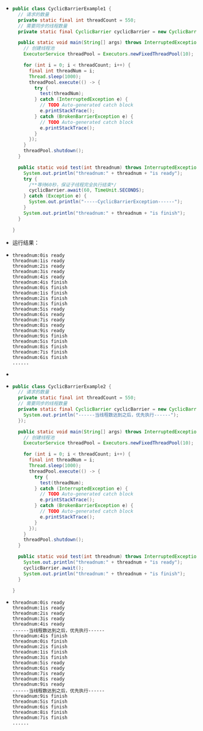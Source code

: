 - ```java
  public class CyclicBarrierExample1 {
    // 请求的数量
    private static final int threadCount = 550;
    // 需要同步的线程数量
    private static final CyclicBarrier cyclicBarrier = new CyclicBarrier(5);
  
    public static void main(String[] args) throws InterruptedException {
      // 创建线程池
      ExecutorService threadPool = Executors.newFixedThreadPool(10);
  
      for (int i = 0; i < threadCount; i++) {
        final int threadNum = i;
        Thread.sleep(1000);
        threadPool.execute(() -> {
          try {
            test(threadNum);
          } catch (InterruptedException e) {
            // TODO Auto-generated catch block
            e.printStackTrace();
          } catch (BrokenBarrierException e) {
            // TODO Auto-generated catch block
            e.printStackTrace();
          }
        });
      }
      threadPool.shutdown();
    }
  
    public static void test(int threadnum) throws InterruptedException, BrokenBarrierException {
      System.out.println("threadnum:" + threadnum + "is ready");
      try {
        /**等待60秒，保证子线程完全执行结束*/
        cyclicBarrier.await(60, TimeUnit.SECONDS);
      } catch (Exception e) {
        System.out.println("-----CyclicBarrierException------");
      }
      System.out.println("threadnum:" + threadnum + "is finish");
    }
  
  }
  
  ```
- 运行结果：
- ```plain
  threadnum:0is ready
  threadnum:1is ready
  threadnum:2is ready
  threadnum:3is ready
  threadnum:4is ready
  threadnum:4is finish
  threadnum:0is finish
  threadnum:1is finish
  threadnum:2is finish
  threadnum:3is finish
  threadnum:5is ready
  threadnum:6is ready
  threadnum:7is ready
  threadnum:8is ready
  threadnum:9is ready
  threadnum:9is finish
  threadnum:5is finish
  threadnum:8is finish
  threadnum:7is finish
  threadnum:6is finish
  ......
  ```
-
- ```java
  public class CyclicBarrierExample2 {
    // 请求的数量
    private static final int threadCount = 550;
    // 需要同步的线程数量
    private static final CyclicBarrier cyclicBarrier = new CyclicBarrier(5, () -> {
      System.out.println("------当线程数达到之后，优先执行------");
    });
  
    public static void main(String[] args) throws InterruptedException {
      // 创建线程池
      ExecutorService threadPool = Executors.newFixedThreadPool(10);
  
      for (int i = 0; i < threadCount; i++) {
        final int threadNum = i;
        Thread.sleep(1000);
        threadPool.execute(() -> {
          try {
            test(threadNum);
          } catch (InterruptedException e) {
            // TODO Auto-generated catch block
            e.printStackTrace();
          } catch (BrokenBarrierException e) {
            // TODO Auto-generated catch block
            e.printStackTrace();
          }
        });
      }
      threadPool.shutdown();
    }
  
    public static void test(int threadnum) throws InterruptedException, BrokenBarrierException {
      System.out.println("threadnum:" + threadnum + "is ready");
      cyclicBarrier.await();
      System.out.println("threadnum:" + threadnum + "is finish");
    }
  
  }
  
  ```
- ```plain
  threadnum:0is ready
  threadnum:1is ready
  threadnum:2is ready
  threadnum:3is ready
  threadnum:4is ready
  ------当线程数达到之后，优先执行------
  threadnum:4is finish
  threadnum:0is finish
  threadnum:2is finish
  threadnum:1is finish
  threadnum:3is finish
  threadnum:5is ready
  threadnum:6is ready
  threadnum:7is ready
  threadnum:8is ready
  threadnum:9is ready
  ------当线程数达到之后，优先执行------
  threadnum:9is finish
  threadnum:5is finish
  threadnum:6is finish
  threadnum:8is finish
  threadnum:7is finish
  ......
  
  ```